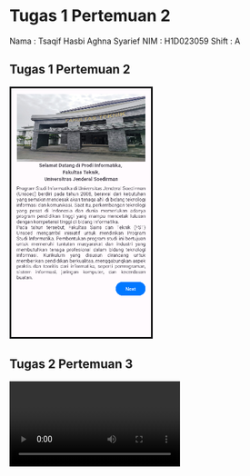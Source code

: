# Tugas 1 Pertemuan 2

Nama    : Tsaqif Hasbi Aghna Syarief
NIM     : H1D023059
Shift   : A

## Tugas 1 Pertemuan 2
![](Pertemuan%202/Pertemuan%202.png)

## Tugas 2 Pertemuan 3
![](Pertemuan%203/Pertemuan%203%20Vidio.mkv)
